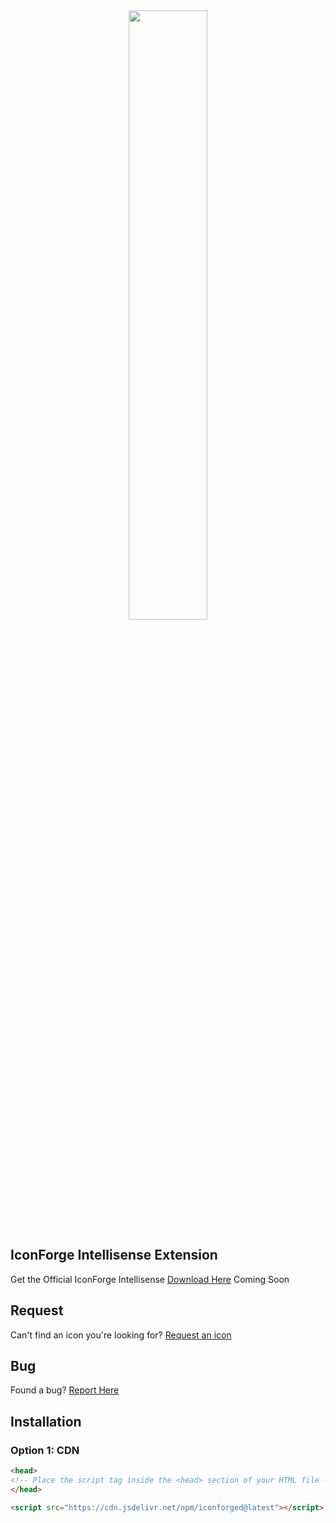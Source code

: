 <div align="center"><img src="https://imgur.com/0PkWKFR.png" style="width:50%; height:50%;"/></div>

## IconForge Intellisense Extension
Get the Official IconForge Intellisense [Download Here](https://github.com/DanKaufmanDev/IconForge-Intellisense) Coming Soon

## Request
Can't find an icon you're looking for? [Request an icon](https://github.com/DanKaufmanDev/IconForge/issues/new?labels=request)

## Bug
Found a bug? [Report Here](https://github.com/DanKaufmanDev/IconForge/issues/new?labels=bug)

## Installation

### Option 1: CDN 
```html
<head>
<!-- Place the script tag inside the <head> section of your HTML file -->
</head>
```
```html
<script src="https://cdn.jsdelivr.net/npm/iconforged@latest"></script>
```
